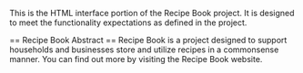 This is the HTML interface portion of the Recipe Book project. It is designed to meet the functionality expectations as defined in the project.

== Recipe Book Abstract ==
Recipe Book is a project designed to support households and businesses store and utilize recipes in a commonsense manner. You can find out more by visiting the Recipe Book website.
